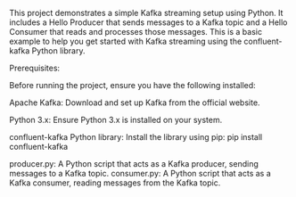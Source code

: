This project demonstrates a simple Kafka streaming setup using Python. It includes a Hello Producer that sends messages to a Kafka topic and a Hello Consumer that reads and processes those messages. This is a basic example to help you get started with Kafka streaming using the confluent-kafka Python library.

Prerequisites:

Before running the project, ensure you have the following installed:

Apache Kafka: Download and set up Kafka from the official website.

Python 3.x: Ensure Python 3.x is installed on your system.

confluent-kafka Python library: Install the library using pip:
        pip install confluent-kafka
        
producer.py: A Python script that acts as a Kafka producer, sending messages to a Kafka topic.
consumer.py: A Python script that acts as a Kafka consumer, reading messages from the Kafka topic.
